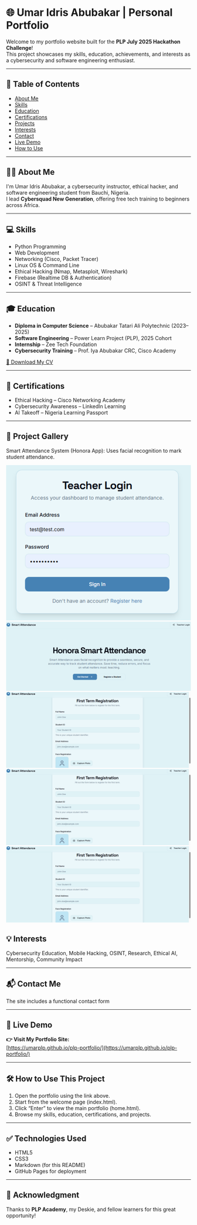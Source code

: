 # 🌐 Umar Idris Abubakar | Personal Portfolio

Welcome to my portfolio website built for the **PLP July 2025 Hackathon Challenge**!  
This project showcases my skills, education, achievements, and interests as a cybersecurity and software engineering enthusiast.

---

## 📌 Table of Contents
- [About Me](#about-me)
- [Skills](#skills)
- [Education](#education)
- [Certifications](#certifications)
- [Projects](#projects)
- [Interests](#interests)
- [Contact](#contact)
- [Live Demo](#live-demo)
- [How to Use](#how-to-use)

---

## 👨‍💻 About Me

I'm Umar Idris Abubakar, a cybersecurity instructor, ethical hacker, and software engineering student from Bauchi, Nigeria.  
I lead **Cybersquad New Generation**, offering free tech training to beginners across Africa.

---

## 💻 Skills

- Python Programming  
- Web Development  
- Networking (Cisco, Packet Tracer)  
- Linux OS & Command Line  
- Ethical Hacking (Nmap, Metasploit, Wireshark)  
- Firebase (Realtime DB & Authentication)  
- OSINT & Threat Intelligence

---

## 🎓 Education

- **Diploma in Computer Science** – Abubakar Tatari Ali Polytechnic (2023–2025)  
- **Software Engineering** – Power Learn Project (PLP), 2025 Cohort  
- **Internship** – Zee Tech Foundation  
- **Cybersecurity Training** – Prof. Iya Abubakar CRC, Cisco Academy

[📄 Download My CV](assets/Umar_CV.pdf)

---

## 📜 Certifications

- Ethical Hacking – Cisco Networking Academy  
- Cybersecurity Awareness – LinkedIn Learning  
- AI Takeoff – Nigeria Learning Passport  

---

## 📸 Project Gallery

Smart Attendance System (Honora App): Uses facial recognition to mark student attendance.

![Screenshot 1](assets/project1.png)
![Screenshot 2](assets/project2.png)
![Screenshot 3](assets/project3.png)
![Screenshot 4](assets/project3.png)
![Screenshot 5](assets/project3.png)
## 💡 Interests

Cybersecurity Education, Mobile Hacking, OSINT, Research, Ethical AI, Mentorship, Community Impact

---

## 📬 Contact Me

The site includes a functional contact form

---

## 🔗 Live Demo

**👉 Visit My Portfolio Site:**  
[https://umarplp.github.io/plp-portfolio/](https://umarplp.github.io/plp-portfolio/)

---

## 🛠️ How to Use This Project

1. Open the portfolio using the link above.
2. Start from the welcome page (index.html).
3. Click “Enter” to view the main portfolio (home.html).
4. Browse my skills, education, certifications, and projects.

---

## ✅ Technologies Used

- HTML5  
- CSS3  
- Markdown (for this README)  
- GitHub Pages for deployment

---

## 🙌 Acknowledgment

Thanks to **PLP Academy**, my Deskie, and fellow learners for this great opportunity!
